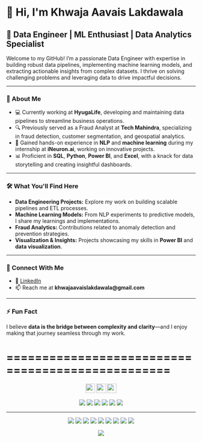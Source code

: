 <!-- <p align="center">
  <img width="800" height="400" src="https://github.com/khwajaavais/khwajaavais/blob/86e33acfc0896c1148f0c89c3b100e90a1a066bc/social/KHWAJA%20AVAIS%20LAKDAWALA.gif"> 
  <!--  <img width="800" height="400" src="C:\Users\khwaj\Downloads\KHWAJA AVAIS LAKDAWALA.gif"> -->

<h1>👋 Hi, I'm Khwaja Aavais Lakdawala</h1>

<h2>🚀 Data Engineer | ML Enthusiast | Data Analytics Specialist</h2>

<p>Welcome to my GitHub! I’m a passionate Data Engineer with expertise in building robust data pipelines, implementing machine learning models, and extracting actionable insights from complex datasets. I thrive on solving challenging problems and leveraging data to drive impactful decisions.</p>

<hr>

<h3>🌟 About Me</h3>
<ul>
  <li>💻 Currently working at <strong>HyugaLife</strong>, developing and maintaining data pipelines to streamline business operations.</li>
  <li>🔍 Previously served as a Fraud Analyst at <strong>Tech Mahindra</strong>, specializing in fraud detection, customer segmentation, and geospatial analytics.</li>
  <li>🤖 Gained hands-on experience in <strong>NLP</strong> and <strong>machine learning</strong> during my internship at <strong>iNeuron.ai</strong>, working on innovative projects.</li>
  <li>📊 Proficient in <strong>SQL</strong>, <strong>Python</strong>, <strong>Power BI</strong>, and <strong>Excel</strong>, with a knack for data storytelling and creating insightful dashboards.</li>
</ul>

<hr>

<h3>🛠️ What You'll Find Here</h3>
<ul>
  <li><strong>Data Engineering Projects:</strong> Explore my work on building scalable pipelines and ETL processes.</li>
  <li><strong>Machine Learning Models:</strong> From NLP experiments to predictive models, I share my learnings and implementations.</li>
  <li><strong>Fraud Analytics:</strong> Contributions related to anomaly detection and prevention strategies.</li>
  <li><strong>Visualization & Insights:</strong> Projects showcasing my skills in <strong>Power BI</strong> and <strong>data visualization</strong>.</li>
</ul>

<hr>

<h3>🔗 Connect With Me</h3>
<ul>
  <li>💼 <a href="https://www.linkedin.com/in/khwajaavais-lakdawala/" target="_blank">LinkedIn</a></li>
  <li>📫 Reach me at <strong>khwajaavaislakdawala@gmail.com</strong></li>
</ul>

<hr>

<h3>⚡ Fun Fact</h3>
<p>I believe <strong>data is the bridge between complexity and clarity</strong>—and I enjoy making that journey seamless through my work.</p>

=================================================
=================================================

<p align="center"><a href="https://twitter.com/https://twitter.com/KhwajaavaisL"><img src="https://img.shields.io/badge/twitter-%231DA1F2.svg?&style=for-the-badge&logo=twitter&logoColor=white" height=25></a> <a href="https://www.linkedin.com/in/khwajaavais-lakdawala/"><img src="https://img.shields.io/badge/linkedin-%230077B5.svg?&style=for-the-badge&logo=linkedin&logoColor=white" height=25></a> <a href="https://www.instagram.com/_khwajaavais_/"><img src="https://img.shields.io/badge/instagram-%23E4405F.svg?&style=for-the-badge&logo=instagram&logoColor=white" height=25></a> 
</p>


<p align="center">
 <img src="https://img.shields.io/badge/Data Analytics-maroon"> <img src="https://img.shields.io/badge/Machine Learning-green"> <img src="https://img.shields.io/badge/Deep Learning-red"> <img src="https://img.shields.io/badge/Computer Vision-magenta"> <img src="https://img.shields.io/badge/Natural Language Processing-yellow"> <img src="https://img.shields.io/badge/Robotic Process Automation-grey">
</p>

<hr>
<p align="center">
<img src="https://img.shields.io/badge/TensorFlow%20-%23FF6F00.svg?&style=for-the-badge&logo=TensorFlow&logoColor=white" /> <img src="https://img.shields.io/badge/Keras%20-%23D00000.svg?&style=for-the-badge&logo=Keras&logoColor=white"/> <img src="https://img.shields.io/badge/javascript%20-%23323330.svg?&style=for-the-badge&logo=javascript&logoColor=%23F7DF1E"/> <img src="https://img.shields.io/badge/html5%20-%23E34F26.svg?&style=for-the-badge&logo=html5&logoColor=white"/> <img src="https://img.shields.io/badge/css3%20-%231572B6.svg?&style=for-the-badge&logo=css3&logoColor=white"/> <img src="https://img.shields.io/badge/python%20-%2314354C.svg?&style=for-the-badge&logo=python&logoColor=white"/> <img src="https://img.shields.io/badge/c++%20-%2300599C.svg?&style=for-the-badge&logo=c%2B%2B&ogoColor=white"/> <img src="https://img.shields.io/badge/git%20-%23F05033.svg?&style=for-the-badge&logo=git&logoColor=white"/> <img src="https://img.shields.io/badge/github%20-%23121011.svg?&style=for-the-badge&logo=github&logoColor=white"/>
</p>

<p align=center>  
  <img align=center src="https://github-readme-stats.vercel.app/api?username=khwajaavais&show_icons=true&theme=radical">
</p>
